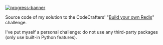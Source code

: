 [![progress-banner](https://app.codecrafters.io/progress/redis/a404340a-5285-438e-84be-1ab0acd20a5e)](https://app.codecrafters.io/users/EpocDotFr)

Source code of my solution to the CodeCrafters' "[Build your own Redis](https://codecrafters.io/challenges/redis)"
challenge.

I've put myself a personal challenge: do not use any third-party packages (only use built-in Python features).